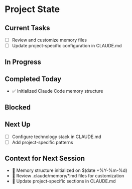 # Project State

## Current Tasks
- [ ] Review and customize memory files
- [ ] Update project-specific configuration in CLAUDE.md

## In Progress

## Completed Today
- ✅ Initialized Claude Code memory structure

## Blocked

## Next Up
- [ ] Configure technology stack in CLAUDE.md
- [ ] Add project-specific patterns

## Context for Next Session
- 📌 Memory structure initialized on $(date +%Y-%m-%d)
- 📌 Review .claude/memory/*.md files for customization
- 📌 Update project-specific sections in CLAUDE.md
